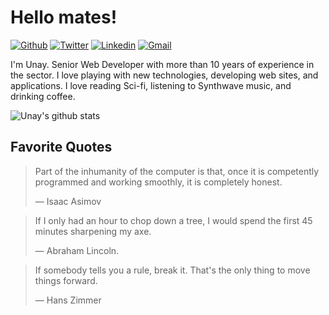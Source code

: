 # Hello mates!

<!-- https://shields.io/category/social -->
[![Github](https://img.shields.io/badge/-Github-000?style=flat-square&logo=Github&logoColor=white)](https://github.com/othercodes)
[![Twitter](https://img.shields.io/badge/-Twitter-1da1f2?style=flat-square&logo=Twitter&logoColor=white)](https://twitter.com/othercode)
[![Linkedin](https://img.shields.io/badge/-LinkedIn-blue?style=flat-square&logo=Linkedin&logoColor=white)](www.linkedin.com/in/david-unay-santisteban)
[![Gmail](https://img.shields.io/badge/-Gmail-c14438?style=flat-square&logo=Gmail&logoColor=white)](mailto:slavepens@gmail.com)

I'm Unay. Senior Web Developer with more than 10 years of experience in the sector. I love 
playing with new technologies, developing web sites, and applications. I love reading Sci-fi, listening 
to Synthwave music, and drinking coffee.

<!-- https://github.com/anuraghazra/github-readme-stats -->
![Unay's github stats](https://github-readme-stats.vercel.app/api?username=othercodes&count_private=true&show_icons=true)

## Favorite Quotes

> Part of the inhumanity of the computer is that, once it is competently 
> programmed and working smoothly, it is completely honest.
> 
> ― Isaac Asimov

> If I only had an hour to chop down a tree, I would spend the first 45 minutes sharpening my axe.
>
> ― Abraham Lincoln.

> If somebody tells you a rule, break it. That's the only thing to move things forward.
>
> ― Hans Zimmer
